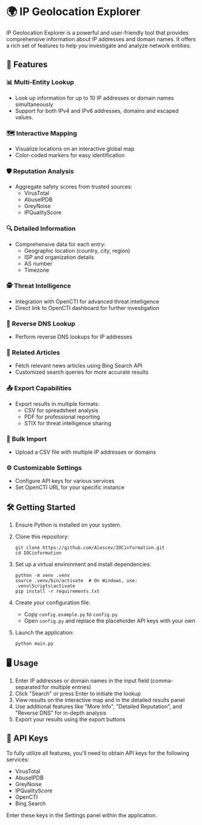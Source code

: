 # 🌍 IP Geolocation Explorer

IP Geolocation Explorer is a powerful and user-friendly tool that provides comprehensive information about IP addresses and domain names. It offers a rich set of features to help you investigate and analyze network entities.

## 🚀 Features

### 📊 Multi-Entity Lookup
- Look up information for up to 10 IP addresses or domain names simultaneously
- Support for both IPv4 and IPv6 addresses, domains and escaped values.

### 🗺️ Interactive Mapping
- Visualize locations on an interactive global map
- Color-coded markers for easy identification

### 🛡️ Reputation Analysis
- Aggregate safety scores from trusted sources:
  - VirusTotal
  - AbuseIPDB
  - GreyNoise
  - IPQualityScore

### 🔍 Detailed Information
- Comprehensive data for each entry:
  - Geographic location (country, city, region)
  - ISP and organization details
  - AS number
  - Timezone

### 🕵️ Threat Intelligence
- Integration with OpenCTI for advanced threat intelligence
- Direct link to OpenCTI dashboard for further investigation

### 🔄 Reverse DNS Lookup
- Perform reverse DNS lookups for IP addresses

### 📰 Related Articles
- Fetch relevant news articles using Bing Search API
- Customized search queries for more accurate results

### 📤 Export Capabilities
- Export results in multiple formats:
  - CSV for spreadsheet analysis
  - PDF for professional reporting
  - STIX for threat intelligence sharing

### 📁 Bulk Import
- Upload a CSV file with multiple IP addresses or domains

### ⚙️ Customizable Settings
- Configure API keys for various services
- Set OpenCTI URL for your specific instance

## 🛠️ Getting Started

1. Ensure Python is installed on your system.

2. Clone this repository:
   ```
   git clone https://github.com/Alescev/IOCinformation.git
   cd IOCinformation
   ```

3. Set up a virtual environment and install dependencies:
   ```
   python -m venv .venv
   source .venv/bin/activate  # On Windows, use: .venv\Scripts\activate
   pip install -r requirements.txt
   ```

4. Create your configuration file:
   - Copy `config.example.py` to `config.py`
   - Open `config.py` and replace the placeholder API keys with your own

5. Launch the application:
   ```
   python main.py
   ```

## 🖥️ Usage

1. Enter IP addresses or domain names in the input field (comma-separated for multiple entries)
2. Click "Search" or press Enter to initiate the lookup
3. View results on the interactive map and in the detailed results panel
4. Use additional features like "More Info", "Detailed Reputation", and "Reverse DNS" for in-depth analysis
5. Export your results using the export buttons

## 🔑 API Keys

To fully utilize all features, you'll need to obtain API keys for the following services:

- VirusTotal
- AbuseIPDB
- GreyNoise
- IPQualityScore
- OpenCTI
- Bing Search

Enter these keys in the Settings panel within the application.
